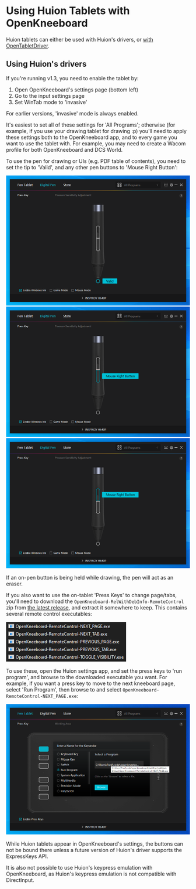 # Using Huion Tablets with OpenKneeboard

Huion tablets can either be used with Huion's drivers, or [with OpenTabletDriver](https://go.openkneeboard.com/otd-ipc).

## Using Huion's drivers

If you're running v1.3, you need to enable the tablet by:

1. Open OpenKneeboard's settings page (bottom left)
2. Go to the input settings page
3. Set WinTab mode to 'invasive'

For earlier versions, 'invasive' mode is always enabled.

It's easiest to set all of these settings for 'All Programs'; otherwise (for example, if you use your drawing tablet for drawing :p) you'll need to apply these settings both to the OpenKneeboard app, and to every game you want to use the tablet with. For example, you may need to create a Wacom profile for both OpenKneeboard and DCS World.

To use the pen for drawing or UIs (e.g. PDF table of contents), you need to set the tip to 'Valid', and any other pen buttons to 'Mouse Right Button':

![tip 'valid'](screenshots/huion-tip.png)
![first button as 'Mouse Right Button'](screenshots/huion-button-1.png)
![second button as 'Mouse Right Button'](screenshots/huion-button-2.png)

If an on-pen button is being held while drawing, the pen will act as an eraser.

If you also want to use the on-tablet 'Press Keys' to change page/tabs, you'll need to download the `OpenKneeboard-RelWithDebInfo-RemoteControl` zip from [the latest release](https://github.com/OpenKneeboard/OpenKneeboard/releases/latest), and extract it somewhere to keep. This contains several remote control executables:

![OpenKneeboard-Remote-PREVIOUS_PAGE.exe, -NEXT_PAGE.exe, -NEXT_TAB.exe, etc](screenshots/remote-controls.png)

To use these, open the Huion settings app, and set the press keys to 'run program', and browse to the downloaded executable you want. For example, if you want a press key to move to the next kneeboard page, select 'Run Program', then browse to and select `OpenKneeboard-RemoteControl-NEXT_PAGE.exe`:

![screenshot of run program -> NEXT_PAGE.exe](screenshots/huion-presskeys.png)

While Huion tablets appear in OpenKneeboard's settings, the buttons can not be bound there unless a future version of Huion's driver supports the ExpressKeys API.

It is also not possible to use Huion's keypress emulation with OpenKneeboard, as Huion's keypress emulation is not compatible with DirectInput.
